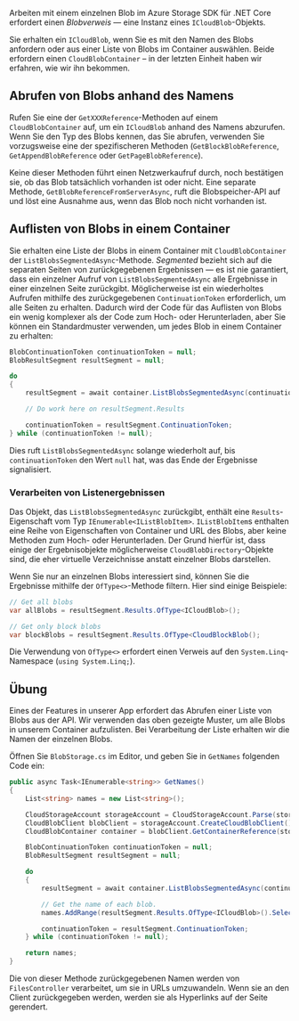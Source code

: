 Arbeiten mit einem einzelnen Blob im Azure Storage SDK für .NET Core erfordert einen *Blobverweis* &mdash; eine Instanz eines `ICloudBlob`-Objekts.

Sie erhalten ein `ICloudBlob`, wenn Sie es mit den Namen des Blobs anfordern oder aus einer Liste von Blobs im Container auswählen. Beide erfordern einen `CloudBlobContainer` – in der letzten Einheit haben wir erfahren, wie wir ihn bekommen.

## <a name="getting-blobs-by-name"></a>Abrufen von Blobs anhand des Namens

Rufen Sie eine der `GetXXXReference`-Methoden auf einem `CloudBlobContainer` auf, um ein `ICloudBlob` anhand des Namens abzurufen. Wenn Sie den Typ des Blobs kennen, das Sie abrufen, verwenden Sie vorzugsweise eine der spezifischeren Methoden (`GetBlockBlobReference`, `GetAppendBlobReference` oder `GetPageBlobReference`).

Keine dieser Methoden führt einen Netzwerkaufruf durch, noch bestätigen sie, ob das Blob tatsächlich vorhanden ist oder nicht. Eine separate Methode, `GetBlobReferenceFromServerAsync`, ruft die Blobspeicher-API auf und löst eine Ausnahme aus, wenn das Blob noch nicht vorhanden ist.

## <a name="listing-blobs-in-a-container"></a>Auflisten von Blobs in einem Container

Sie erhalten eine Liste der Blobs in einem Container mit `CloudBlobContainer` der `ListBlobsSegmentedAsync`-Methode. *Segmented* bezieht sich auf die separaten Seiten von zurückgegebenen Ergebnissen &mdash; es ist nie garantiert, dass ein einzelner Aufruf von `ListBlobsSegmentedAsync` alle Ergebnisse in einer einzelnen Seite zurückgibt. Möglicherweise ist ein wiederholtes Aufrufen mithilfe des zurückgegebenen `ContinuationToken` erforderlich, um alle Seiten zu erhalten. Dadurch wird der Code für das Auflisten von Blobs ein wenig komplexer als der Code zum Hoch- oder Herunterladen, aber Sie können ein Standardmuster verwenden, um jedes Blob in einem Container zu erhalten:

```csharp
BlobContinuationToken continuationToken = null;
BlobResultSegment resultSegment = null; 

do
{
    resultSegment = await container.ListBlobsSegmentedAsync(continuationToken);

    // Do work here on resultSegment.Results

    continuationToken = resultSegment.ContinuationToken;
} while (continuationToken != null);
```

Dies ruft `ListBlobsSegmentedAsync` solange wiederholt auf, bis `continuationToken` den Wert `null` hat, was das Ende der Ergebnisse signalisiert.

### <a name="processing-list-results"></a>Verarbeiten von Listenergebnissen

Das Objekt, das `ListBlobsSegmentedAsync` zurückgibt, enthält eine `Results`-Eigenschaft vom Typ `IEnumerable<IListBlobItem>`. `IListBlobItem`s enthalten eine Reihe von Eigenschaften von Container und URL des Blobs, aber keine Methoden zum Hoch- oder Herunterladen. Der Grund hierfür ist, dass einige der Ergebnisobjekte möglicherweise `CloudBlobDirectory`-Objekte sind, die eher virtuelle Verzeichnisse anstatt einzelner Blobs darstellen.

Wenn Sie nur an einzelnen Blobs interessiert sind, können Sie die Ergebnisse mithilfe der `OfType<>`-Methode filtern. Hier sind einige Beispiele:

```csharp
// Get all blobs
var allBlobs = resultSegment.Results.OfType<ICloudBlob>();

// Get only block blobs
var blockBlobs = resultSegment.Results.OfType<CloudBlockBlob();
```

Die Verwendung von `OfType<>` erfordert einen Verweis auf den `System.Linq`-Namespace (`using System.Linq;`).

## <a name="exercise"></a>Übung

Eines der Features in unserer App erfordert das Abrufen einer Liste von Blobs aus der API. Wir verwenden das oben gezeigte Muster, um alle Blobs in unserem Container aufzulisten. Bei Verarbeitung der Liste erhalten wir die Namen der einzelnen Blobs.

Öffnen Sie `BlobStorage.cs` im Editor, und geben Sie in `GetNames` folgenden Code ein:

```csharp
public async Task<IEnumerable<string>> GetNames()
{
    List<string> names = new List<string>();

    CloudStorageAccount storageAccount = CloudStorageAccount.Parse(storageConfig.ConnectionString);
    CloudBlobClient blobClient = storageAccount.CreateCloudBlobClient();
    CloudBlobContainer container = blobClient.GetContainerReference(storageConfig.FileContainerName);

    BlobContinuationToken continuationToken = null;
    BlobResultSegment resultSegment = null;

    do
    {
        resultSegment = await container.ListBlobsSegmentedAsync(continuationToken);

        // Get the name of each blob.
        names.AddRange(resultSegment.Results.OfType<ICloudBlob>().Select(b => b.Name));

        continuationToken = resultSegment.ContinuationToken;
    } while (continuationToken != null);

    return names;
}
```

Die von dieser Methode zurückgegebenen Namen werden von `FilesController` verarbeitet, um sie in URLs umzuwandeln. Wenn sie an den Client zurückgegeben werden, werden sie als Hyperlinks auf der Seite gerendert.